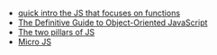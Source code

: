 - [quick intro the JS that focuses on functions](https://gist.github.com/amgando/78284550f04cebe8efca)
- [The Definitive Guide to Object-Oriented JavaScript](http://www.objectplayground.com/)
- [The two pillars of JS](https://medium.com/javascript-scene/the-two-pillars-of-javascript-ee6f3281e7f3)
- [Micro JS](http://microjs.com/#)